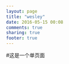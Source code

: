 ```yaml
---
layout: page
title: "wesley"
date: 2016-05-15 00:08
comments: true
sharing: true
footer: true
---
```


#这是一个单页面
